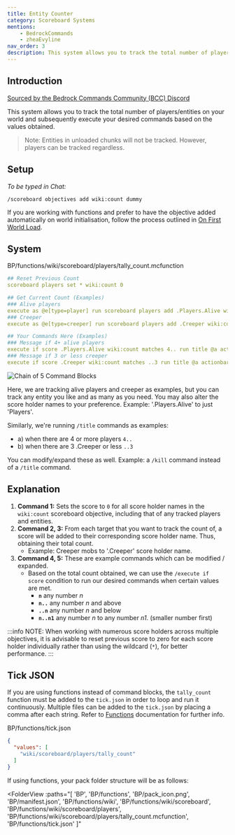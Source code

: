 ```yaml
---
title: Entity Counter
category: Scoreboard Systems
mentions:
    - BedrockCommands
    - zheaEvyline
nav_order: 3
description: This system allows you to track the total number of players/entities on your world and subsequently execute your desired commands based on the values obtained.
---
```


## Introduction

[Sourced by the Bedrock Commands Community (BCC) Discord](https://bedrockcommands.org/)

This system allows you to track the total number of players/entities on your world and subsequently execute your desired commands based on the values obtained.

> Note: Entities in unloaded chunks will not be tracked. However, players can be tracked regardless.

## Setup

_To be typed in Chat:_

`/scoreboard objectives add wiki:count dummy`

If you are working with functions and prefer to have the objective added automatically on world initialisation, follow the process outlined in [On First World Load](/commands/on-first-world-load).

## System

<CodeHeader>BP/functions/wiki/scoreboard/players/tally_count.mcfunction</CodeHeader>

```yaml
## Reset Previous Count
scoreboard players set * wiki:count 0

## Get Current Count (Examples)
### Alive players
execute as @e[type=player] run scoreboard players add .Players.Alive wiki:count 1
### Creeper
execute as @e[type=creeper] run scoreboard players add .Creeper wiki:count 1

## Your Commands Here (Examples)
### Message if 4+ alive players
execute if score .Players.Alive wiki:count matches 4.. run title @a actionbar There are more than 4 players on the world.
### Message if 3 or less creeper
execute if score .Creeper wiki:count matches ..3 run title @a actionbar There are less than 3 creeper on the world.
```

![Chain of 5 Command Blocks](/assets/images/commands/command-block-chain/5.png)

Here, we are tracking alive players and creeper as examples, but you can track any entity you like and as many as you need. You may also alter the score holder names to your preference. Example: '.Players.Alive' to just 'Players'.

Similarly, we're running `/title` commands as examples:

-   a) when there are 4 or more players `4..`
-   b) when there are 3 .Creeper or less `..3`

You can modify/expand these as well. Example: a `/kill` command instead of a `/title` command.

## Explanation

1. **Command 1:** Sets the score to `0` for all score holder names in the `wiki:count` scoreboard objective, including that of any tracked players and entities.
2. **Command 2, 3:** From each target that you want to track the count of, a score will be added to their corresponding score holder name. Thus, obtaining their total count.
    - Example: Creeper mobs to '.Creeper' score holder name.
3. **Command 4, 5:** These are example commands which can be modified / expanded.
    - Based on the total count obtained, we can use the `/execute if score` condition to run our desired commands when certain values are met.
        - **`n`** any number _n_
        - **`n..`** any number _n_ and above
        - **`..n`** any number _n_ and below
        - **`n..n1`** any number _n_ to any number _n1_. (smaller number first)

:::info NOTE:
When working with numerous score holders across multiple objectives, it is advisable to reset previous score to zero for each score holder individually rather than using the wildcard (` * `), for better performance.
:::

## Tick JSON

If you are using functions instead of command blocks, the `tally_count` function must be added to the `tick.json` in order to loop and run it continuously. Multiple files can be added to the `tick.json` by placing a comma after each string. Refer to [Functions](/commands/mcfunctions#tick-json) documentation for further info.

<CodeHeader>BP/functions/tick.json</CodeHeader>
```json
{
  "values": [
    "wiki/scoreboard/players/tally_count"
  ]
}
```

If using functions, your pack folder structure will be as follows:

<FolderView
	:paths="[
    'BP',
    'BP/functions',
    'BP/pack_icon.png',
    'BP/manifest.json',
    'BP/functions/wiki',
    'BP/functions/wiki/scoreboard',
    'BP/functions/wiki/scoreboard/players',
    'BP/functions/wiki/scoreboard/players/tally_count.mcfunction',
    'BP/functions/tick.json'
]"
></FolderView>
